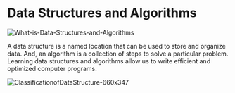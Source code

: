 #  Data Structures and Algorithms



![What-is-Data-Structures-and-Algorithms](https://user-images.githubusercontent.com/74640208/222974329-e7221c69-74f7-4dc4-aea5-aad99bf8f34c.jpg)


A data structure is a named location that can be used to store and organize data. And, an algorithm is a collection of steps to solve a particular problem. Learning data structures and algorithms allow us to write efficient and optimized computer programs.


![ClassificationofDataStructure-660x347](https://user-images.githubusercontent.com/74640208/222974349-166ad888-e022-47ab-9e64-60a73efe8a6f.jpg)


